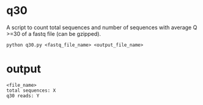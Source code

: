 # q30
A script to count total sequences and number of sequences with average Q >=30 of a fastq file (can be gzipped).
```shell
python q30.py <fastq_file_name> <output_file_name>
```
# output
```
<file_name>
total sequences: X
q30 reads: Y
```
